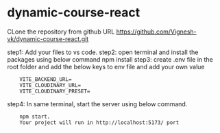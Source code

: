 # dynamic-course-react

CLone the repository from github URL https://github.com/Vignesh-vk/dynamic-course-react.git

step1: Add your files to vs code.
step2: open terminal and install the packages using below command
        npm install
step3: create .env file in the root folder and add the below keys to env file and add your own value

        VITE_BACKEND_URL=
        VITE_CLOUDINARY_URL=
        VITE_CLOUDINARY_PRESET=

step4: In same terminal, start the server using below command.

        npm start.
        Your project will run in http://localhost:5173/ port